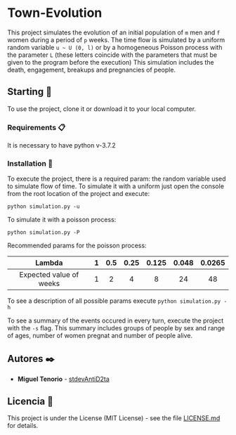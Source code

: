 # Town-Evolution

This project simulates the evolution of an initial population of `m` men and `f` women during a period of `p` weeks. The time flow is simulated by a uniform random variable `u ~ U (0, l)` or by a homogeneous Poisson process with the parameter `L` (these letters coincide with the parameters that must be given to the program before the execution) This simulation includes the death, engagement, breakups and pregnancies of people.

## Starting 🚀

To use the project, clone it or download it to your local computer.

### Requirements 📋

It is necessary to have python v-3.7.2

### Installation 🔧

To execute the project, there is a required param: the random variable used to simulate flow of time. To simulate it with a uniform just open the console from the root location of the project and execute:

```
python simulation.py -u
```

To simulate it with a poisson process:

```
python simulation.py -P
```

Recommended params for the poisson process:

|         Lambda          |  1  | 0.5 | 0.25 | 0.125 | 0.048 | 0.0265 |
| :---------------------: | :-: | :-: | :--: | :---: | :---: | :----: |
| Expected value of weeks |  1  |  2  |  4   |   8   |  24   |   48   |

To see a description of all possible params execute `python simulation.py -h`

To see a summary of the events occured in every turn, execute the project with the `-s` flag. This summary includes groups of people by sex and range of ages, number of women pregnat and number of people alive.

## Autores ✒️

- **Miguel Tenorio** - [stdevAntiD2ta](https://github.com/stdevAntiD2ta)

## Licencia 📄

This project is under the License (MIT License) - see the file [LICENSE.md](LICENSE.md) for details.
